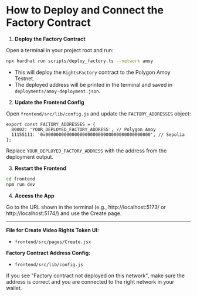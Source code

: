 # How to Deploy and Connect the Factory Contract

1. **Deploy the Factory Contract**

Open a terminal in your project root and run:

```sh
npx hardhat run scripts/deploy_factory.ts --network amoy
```

- This will deploy the `RightsFactory` contract to the Polygon Amoy Testnet.
- The deployed address will be printed in the terminal and saved in `deployments/amoy-deployment.json`.

2. **Update the Frontend Config**

Open `frontend/src/lib/config.js` and update the `FACTORY_ADDRESSES` object:

```
export const FACTORY_ADDRESSES = {
  80002: 'YOUR_DEPLOYED_FACTORY_ADDRESS', // Polygon Amoy
  11155111: '0x0000000000000000000000000000000000000000', // Sepolia
};
```
Replace `YOUR_DEPLOYED_FACTORY_ADDRESS` with the address from the deployment output.

3. **Restart the Frontend**

```sh
cd frontend
npm run dev
```

4. **Access the App**

Go to the URL shown in the terminal (e.g., http://localhost:5173/ or http://localhost:5174/) and use the Create page.

---

**File for Create Video Rights Token UI:**
- `frontend/src/pages/Create.jsx`

**Factory Contract Address Config:**
- `frontend/src/lib/config.js`

If you see "Factory contract not deployed on this network", make sure the address is correct and you are connected to the right network in your wallet.
